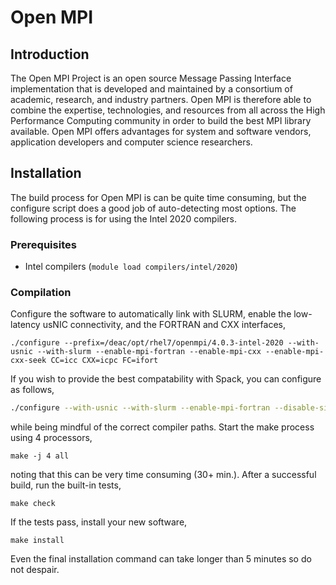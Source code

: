 # Open MPI


## Introduction

The Open MPI Project is an open source Message Passing Interface implementation
that is developed and maintained by a consortium of academic, research, and
industry partners. Open MPI is therefore able to combine the expertise,
technologies, and resources from all across the High Performance Computing
community in order to build the best MPI library available. Open MPI offers
advantages for system and software vendors, application developers and computer
science researchers.


## Installation

The build process for Open MPI is can be quite time consuming, but the configure
script does a good job of auto-detecting most options. The following process is
for using the Intel 2020 compilers.


### Prerequisites

* Intel compilers (`module load compilers/intel/2020`)


### Compilation

Configure the software to automatically link with SLURM, enable the low-latency
usNIC connectivity, and the FORTRAN and CXX interfaces,

```
./configure --prefix=/deac/opt/rhel7/openmpi/4.0.3-intel-2020 --with-usnic --with-slurm --enable-mpi-fortran --enable-mpi-cxx --enable-mpi-cxx-seek CC=icc CXX=icpc FC=ifort
```

If you wish to provide the best compatability with Spack, you can configure as follows,

```sh
./configure --with-usnic --with-slurm --enable-mpi-fortran --disable-silent-rules --enable-shared --disable-builtin-atomics --enable-static --enable-mpi1-compatibility --disable-memchecker --with-hwloc=/deac/opt/rhel7/hwloc/2.2.0 --disable-mpi-java --without-cuda --enable-wrapper-rpath --disable-wrapper-runpath --enable-mpi-cxx --enable-mpi-cxx-seek --disable-cxx-exceptions --with-wrapper-ldflags="-Wl,-rpath,/deac/opt/rhel7/gcc/10.1.0/lib64 -Wl,-rpath,/deac/opt/rhel7/gcc/10.1.0/lib -Wl,-rpath,/deac/opt/rhel7/intel/oneapi/compiler/2021.1.1/linux/compiler/lib/intel64_lin" --prefix=/deac/opt/rhel7/openmpi/4.1.0-intel-2021 CC=icc CXX=icpc FC=ifort
```

while being mindful of the correct compiler paths. Start the make process using 4 processors,

```
make -j 4 all
```

noting that this can be very time consuming (30+ min.). After a successful
build, run the built-in tests,

```
make check
```

If the tests pass, install your new software,

```
make install
```

Even the final installation command can take longer than 5 minutes so do not
despair.
